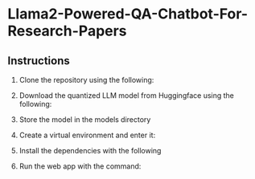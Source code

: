 # Llama2-Powered-QA-Chatbot-For-Research-Papers


## Instructions


1. Clone the repository using the following:

2. Download the quantized LLM model from Huggingface using the following:

3. Store the model in the models directory

4. Create a virtual environment and enter it:

5. Install the dependencies with the following

6. Run the web app with the command: 
